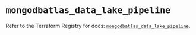 # `mongodbatlas_data_lake_pipeline`

Refer to the Terraform Registry for docs: [`mongodbatlas_data_lake_pipeline`](https://registry.terraform.io/providers/mongodb/mongodbatlas/1.17.3/docs/resources/data_lake_pipeline).
